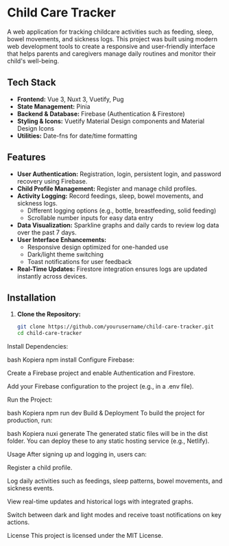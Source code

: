 # Child Care Tracker

A web application for tracking childcare activities such as feeding, sleep, bowel movements, and sickness logs. This project was built using modern web development tools to create a responsive and user-friendly interface that helps parents and caregivers manage daily routines and monitor their child's well-being.

## Tech Stack

- **Frontend:** Vue 3, Nuxt 3, Vuetify, Pug
- **State Management:** Pinia
- **Backend & Database:** Firebase (Authentication & Firestore)
- **Styling & Icons:** Vuetify Material Design components and Material Design Icons
- **Utilities:** Date-fns for date/time formatting

## Features

- **User Authentication:** Registration, login, persistent login, and password recovery using Firebase.
- **Child Profile Management:** Register and manage child profiles.
- **Activity Logging:** Record feedings, sleep, bowel movements, and sickness logs.
  - Different logging options (e.g., bottle, breastfeeding, solid feeding)
  - Scrollable number inputs for easy data entry
- **Data Visualization:** Sparkline graphs and daily cards to review log data over the past 7 days.
- **User Interface Enhancements:** 
  - Responsive design optimized for one-handed use
  - Dark/light theme switching
  - Toast notifications for user feedback
- **Real-Time Updates:** Firestore integration ensures logs are updated instantly across devices.

## Installation

1. **Clone the Repository:**
   ```bash
   git clone https://github.com/yourusername/child-care-tracker.git
   cd child-care-tracker
Install Dependencies:

bash
Kopiera
npm install
Configure Firebase:

Create a Firebase project and enable Authentication and Firestore.

Add your Firebase configuration to the project (e.g., in a .env file).

Run the Project:

bash
Kopiera
npm run dev
Build & Deployment
To build the project for production, run:

bash
Kopiera
nuxi generate
The generated static files will be in the dist folder. You can deploy these to any static hosting service (e.g., Netlify).

Usage
After signing up and logging in, users can:

Register a child profile.

Log daily activities such as feedings, sleep patterns, bowel movements, and sickness events.

View real-time updates and historical logs with integrated graphs.

Switch between dark and light modes and receive toast notifications on key actions.

License
This project is licensed under the MIT License.
